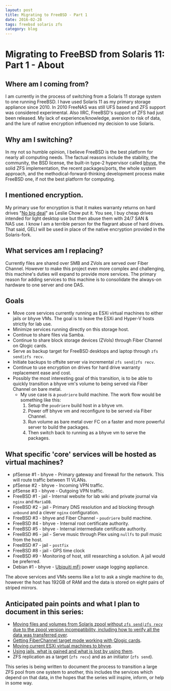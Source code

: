 ```yaml
---
layout: post
title: Migrating to FreeBSD - Part 1
date: 2016-02-28
tags: freebsd solaris zfs
category: blog
---
```


Migrating to FreeBSD from Solaris 11: Part 1 - About
==========================

Where am I coming from?
----
I am currently in the process of switching from a Solaris 11 storage system to one running FreeBSD. I have used Solaris 11 as my primary storage appliance since 2010\. In 2010 FreeNAS was still UFS based and ZFS support was considered experimental. Also IIRC, FreeBSD's support of ZFS had just been released. My lack of experience/knowledge, aversion to risk of data, and the lure of native encryption influenced my decision to use Solaris.

Why am I switching?
----
In my not so humble opinion, I believe FreeBSD is the best platform for nearly all computing needs. The factual reasons include the stability, the community, the BSD license, the built-in type-2 hypervisor called [bhyve](http://www.bhyve.org/), the solid ZFS implementation, the recent packages/ports, the whole system approach, and the methodical-forward-thinking development process make FreeBSD one, if not the best platform for computing.

I mentioned encryption.
----
My primary use for encryption is that it makes warranty returns on hard drives "[No big deal](https://youtu.be/urzWU9gDKfc?t=20s)" as Leslie Chow put it. You see, I buy cheap drives intended for light desktop use but then abuse them with 24/7 SAN & NAS use. I know I am a terrible person for the flagrant abuse of hard drives. That said, GELI will be used in place of the native encryption provided in the Solaris-fork.

What services am I replacing?
----
Currently files are shared over SMB and ZVols are served over Fiber Channel. However to make this project even more complex and challenging, this machine's duties will expand to provide more services. The primary reason for adding services to this machine is to consolidate the always-on hardware to one server and one DAS.

Goals
----
*   Move core services currently running as ESXi virtual machines to either jails or bhyve VMs. The goal is to leave the ESXi and Hyper-V hosts strictly for lab use.
*   Minimize services running directly on this storage host.
*   Continue to share files via Samba.
*   Continue to share block storage devices (ZVols) through Fiber Channel on Qlogic cards.
*   Serve as backup target for FreeBSD desktops and laptop through `zfs send|zfs recv`.
*   Initiate backups to offsite server via incremental `zfs send|zfs recv`.
*   Continue to use encryption on drives for hard drive warranty replacement ease and cost.
*   Possibly the most interesting goal of this transition, is to be able to quickly transition a bhyve vm's volume to being served via Fiber Channel on bare metal.
    *   My use case is a `poudriere` build machine. The work flow would be something like this:
        1.  Setup the `poudriere` build host in a bhyve vm.
        2.  Power off bhyve vm and reconfigure to be served via Fiber Channel.
        3.  Run volume as bare metal over FC on a faster and more powerful server to build the packages.
        4.  Then switch back to running as a bhyve vm to serve the packages.

What specific 'core' services will be hosted as virtual machines?
----
*   pfSense #1 - bhyve - Primary gateway and firewall for the network. This will route traffic between 11 VLANs.
*   pfSense #2 - bhyve - Incoming VPN traffic.
*   pfSense #3 - bhyve - Outgoing VPN traffic.
*   FreeBSD #1 - jail - Internal website for lab wiki and private journal via `nginx` and `MariaDB`.
*   FreeBSD #2 - jail - Primary DNS resolution and ad blocking through `unbound` and a clever `nginx` configuration.
*   FreeBSD #3 - bhyve and Fiber Channel - `poudriere` build machine.
*   FreeBSD #4 - bhyve - Internal root certificate authority.
*   FreeBSD #5 - bhyve - Internal intermediate certificate authority.
*   FreeBSD #6 - jail - Serve music through Plex using `nullfs` to pull music from the host.
*   FreeBSD #7 - jail - `postfix`
*   FreeBSD #8 - jail - GPS time clock
*   FreeBSD #9 - Monitoring of host, still researching a solution. A jail would be preferred.
*   Debian #1 - bhyve - [Ubiquiti mFi](https://www.youtube.com/watch?v=wxJ_mKO3eRg) power usage logging appliance.

The above services and VMs seems like a lot to ask a single machine to do, however the host has 192GB of RAM and the data is stored on eight pairs of striped mirrors.

Anticipated pain points and what I plan to document in this series:
----
*   [Moving files and volumes from Solaris zpool without `zfs send|zfs recv` due to the zpool version incompatibility, including how to verify all the data was transferred over](http://justinholcomb.me/blog/2016/03/12/migration-to-freebsd-part2.html).
*   [Getting FiberChannel target mode working with Qlogic cards](http://justinholcomb.me/blog/2016/03/19/migration-to-freebsd-part3.html).
*   [Moving current ESXi virtual machines to bhyve](http://justinholcomb.me/blog/2016/03/26/migration-to-freebsd-part4.html).
*   [Using jails, what is gained and what is lost by using them](http://justinholcomb.me/blog/2016/04/03/migration-to-freebsd-part5.html).
*   ZFS replication as a target (`zfs recv`) and as an initiator (`zfs send`).

This series is being written to document the process to transition a large ZFS pool from one system to another, this includes the services which depend on that data, in the hopes that the series will inspire, inform, or help in some way.
